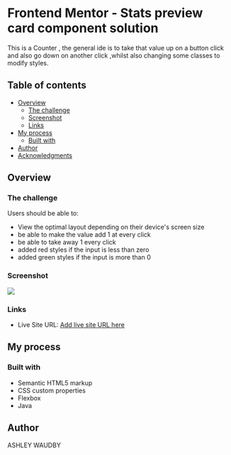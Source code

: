 # Frontend Mentor - Stats preview card component solution

This is a Counter , the general ide is to take that value up on a button click and also go down on another click ,whilst also changing some classes to modify styles.

## Table of contents

- [Overview](#overview)
  - [The challenge](#the-challenge)
  - [Screenshot](#screenshot)
  - [Links](#links)
- [My process](#my-process)
  - [Built with](#built-with)
- [Author](#author)
- [Acknowledgments](#acknowledgments)


## Overview

### The challenge

Users should be able to:

- View the optimal layout depending on their device's screen size
- be able to make the value add 1 at every click
- be able to take away 1 every click
- added red styles if the input is less than zero
- added green styles if the input is more than 0

### Screenshot

![](./screenshot.jpg)





### Links


- Live Site URL: [Add live site URL here](https://your-live-site-url.com)

## My process

### Built with

- Semantic HTML5 markup
- CSS custom properties
- Flexbox
- Java





## Author

ASHLEY WAUDBY




